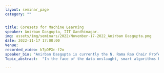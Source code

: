 ```yaml
---
layout: seminar_page
category: ""


title: Coresets for Machine Learning
speaker: Anirban Dasgupta, IIT Gandhinagar.
img: assets/img/seminars/2022/November-17-2022_Anirban Dasgupta.png
date: 2022-11-17 17:00:00 
Venue: 
recorded_video: k7pDPXn-f2o
speaker_bio: "Anirban Dasgupta is currently the N. Rama Rao Chair Professor of Computer Science & Engineering at IIT Gandhinagar. Prior to being at IIT Gandhinagar, he was a Senior Scientist at Yahoo Labs Sunnyvale. Anirban works on algorithmic problems for massive data sets, large-scale machine learning, analysis of large social networks, and randomized algorithms in general. He did his undergraduate studies at IIT Kharagpur and doctoral studies at Cornell University. He has received the Google Faculty Research Award (2015), the Cisco University Award (2016), the ICDT Best Newcomer Award (2016), and the Google India AI/ML Award (2020). "
Topic_abstract:  "In the face of the data onslaught, smart algorithms have a significant role to play. Over the last couple of decades, coresets, a small and efficiently calculable data summary, have grown in popularity, both in theoretical and practical settings. They enable approximating large optimizations while needing only a fraction of the resources. In this talk, we will discuss a few recent results related to creating coresets for tensor factorization and Bregman clustering. Our coresets are online in nature, i.e., for every incoming point, it takes an irrevocable decision whether to include it in the coreset. We will also discuss some in-progress results related to creating coresets with deterministic guarantees. The talk is based on joint works with Jayesh Choudhari, Supratim Shit, and Rachit Chhaya."

---
```


